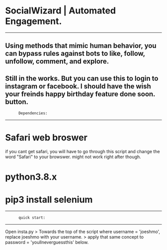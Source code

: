 # SocialWizard | Automated Engagement.
----------------------------------------
Using methods that mimic human behavior,
you can bypass rules against bots to like,
follow, unfollow, comment, and explore. 
----------------------------------------
Still in the works. But you can use this 
to login to instagram or facebook.
I should have the wish your freinds happy 
birthday feature done soon.
button.
-----------------------------------------
          Dependencies: 
-----------------------------------------
# Safari web broswer
if you cant get safari, you will have to go 
through this script and change the word
"Safari" to your browswer. 
might not work right after though.
# python3.8.x
# pip3 install selenium
----------------------------------------
          quick start: 
-----------------------------------------
Open insta.py > Towards the top of the script
where username = 'joeshmo', replace joeshmo 
with your username. > apply that same concept 
to password = 'youllneverguessthis' below.
